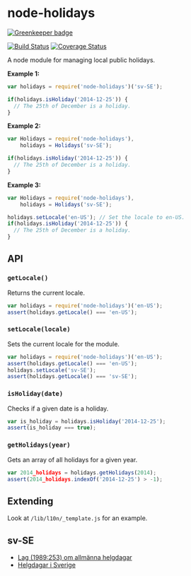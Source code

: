 node-holidays
=============

[![Greenkeeper badge](https://badges.greenkeeper.io/Springworks/node-holidays.svg)](https://greenkeeper.io/)

[![Build Status](https://travis-ci.org/Springworks/node-holidays.svg?branch=master)](https://travis-ci.org/Springworks/node-holidays)
[![Coverage Status](https://coveralls.io/repos/Springworks/node-holidays/badge.png?branch=master)](https://coveralls.io/r/Springworks/node-holidays?branch=master)

A node module for managing local public holidays.

**Example 1:**
```js
var holidays = require('node-holidays')('sv-SE');

if(holidays.isHoliday('2014-12-25')) {
  // The 25th of December is a holiday.
}
```

**Example 2:**
```js
var Holidays = require('node-holidays'),
    holidays = Holidays('sv-SE');

if(holidays.isHoliday('2014-12-25')) {
  // The 25th of December is a holiday.
}
```

**Example 3:**
```js
var Holidays = require('node-holidays'),
    holidays = Holidays('sv-SE');

holidays.setLocale('en-US'); // Set the locale to en-US.
if(holidays.isHoliday('2014-12-25')) {
  // The 25th of December is a holiday.
}
```

## API

### `getLocale()`
Returns the current locale.

```js
var holidays = require('node-holidays')('en-US');
assert(holidays.getLocale() === 'en-US');
```

### `setLocale(locale)`
Sets the current locale for the module.

```js
var holidays = require('node-holidays')('en-US');
assert(holidays.getLocale() === 'en-US');
holidays.setLocale('sv-SE');
assert(holidays.getLocale() === 'sv-SE');
```

### `isHoliday(date)`
Checks if a given date is a holiday.

```js
var is_holiday = holidays.isHoliday('2014-12-25');
assert(is_holiday === true);
```

### `getHolidays(year)`
Gets an array of all holidays for a given year.

```js
var 2014_holidays = holidays.getHolidays(2014);
assert(2014_holidays.indexOf('2014-12-25') > -1);
```

## Extending

Look at `/lib/l10n/_template.js` for an example.


## sv-SE
* [Lag (1989:253) om allmänna helgdagar](http://www.riksdagen.se/sv/Dokument-Lagar/Lagar/Svenskforfattningssamling/Lag-1989253-om-allmanna-hel_sfs-1989-253/)
* [Helgdagar i Sverige](http://sv.wikipedia.org/wiki/Helgdagar_i_Sverige)
